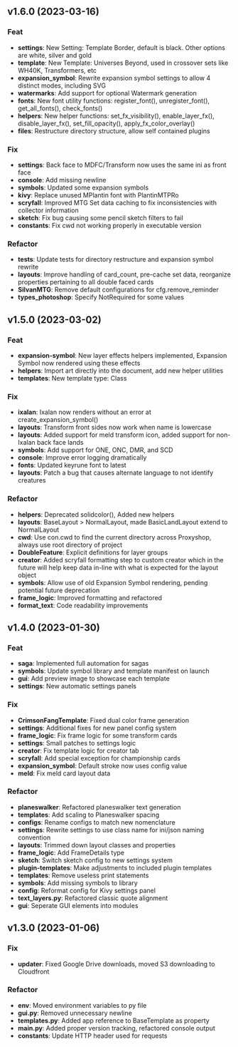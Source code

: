 ## v1.6.0 (2023-03-16)

### Feat

- **settings**: New Setting: Template Border, default is black. Other options are white, silver and gold
- **template**: New Template: Universes Beyond, used in crossover sets like WH40K, Transformers, etc
- **expansion_symbol**: Rewrite expansion symbol settings to allow 4 distinct modes, including SVG
- **watermarks**: Add support for optional Watermark generation
- **fonts**: New font utility functions: register_font(), unregister_font(), get_all_fonts(), check_fonts()
- **helpers**: New helper functions: set_fx_visibility(), enable_layer_fx(), disable_layer_fx(), set_fill_opacity(), apply_fx_color_overlay()
- **files**: Restructure directory structure, allow self contained plugins

### Fix

- **settings**: Back face to MDFC/Transform now uses the same ini as front face
- **console**: Add missing newline
- **symbols**: Updated some expansion symbols
- **kivy**: Replace unused MPlantin font with PlantinMTPRo
- **scryfall**: Improved MTG Set data caching to fix inconsistencies with collector information
- **sketch**: Fix bug causing some pencil sketch filters to fail
- **constants**: Fix cwd not working properly in executable version

### Refactor

- **tests**: Update tests for directory restructure and expansion symbol rewrite
- **layouts**: Improve handling of card_count, pre-cache set data, reorganize properties pertaining to all double faced cards
- **SilvanMTG**: Remove default configurations for cfg.remove_reminder
- **types_photoshop**: Specify NotRequired for some values

## v1.5.0 (2023-03-02)

### Feat

- **expansion-symbol**: New layer effects helpers implemented, Expansion Symbol now rendered using these effects
- **helpers**: Import art directly into the document, add new helper utilities
- **templates**: New template type: Class

### Fix

- **ixalan**: Ixalan now renders without an error at create_expansion_symbol()
- **layouts**: Transform front sides now work when name is lowercase
- **layouts**: Added support for meld transform icon, added support for non-Ixalan back face lands
- **symbols**: Add support for ONE, ONC, DMR, and SCD
- **console**: Improve error logging dramatically
- **fonts**: Updated keyrune font to latest
- **layouts**: Patch a bug that causes alternate language to not identify creatures

### Refactor

- **helpers**: Deprecated solidcolor(), Added new helpers
- **layouts**: BaseLayout > NormalLayout, made BasicLandLayout extend to NormalLayout
- **cwd**: Use con.cwd to find the current directory across Proxyshop, always use root directory of project
- **DoubleFeature**: Explicit definitions for layer groups
- **creator**: Added scryfall formatting step to custom creator which in the future will help keep data in-line with what is expected for the layout object
- **symbols**: Allow use of old Expansion Symbol rendering, pending potential future deprecation
- **frame_logic**: Improved formatting and refactored
- **format_text**: Code readability improvements

## v1.4.0 (2023-01-30)

### Feat

- **saga**: Implemented full automation for sagas
- **symbols**: Update symbol library and template manifest on launch
- **gui**: Add preview image to showcase each template
- **settings**: New automatic settings panels

### Fix

- **CrimsonFangTemplate**: Fixed dual color frame generation
- **settings**: Additional fixes for new panel config system
- **frame_logic**: Fix frame logic for some transform cards
- **settings**: Small patches to settings logic
- **creator**: Fix template logic for creator tab
- **scryfall**: Add special exception for championship cards
- **expansion_symbol**: Default stroke now uses config value
- **meld**: Fix meld card layout data

### Refactor

- **planeswalker**: Refactored planeswalker text generation
- **templates**: Add scaling to Planeswalker spacing
- **configs**: Rename configs to match new nomenclature
- **settings**: Rewrite settings to use class name for ini/json naming convention
- **layouts**: Trimmed down layout classes and properties
- **frame_logic**: Add FrameDetails type
- **sketch**: Switch sketch config to new settings system
- **plugin-templates**: Make adjustments to included plugin templates
- **templates**: Remove useless print statements
- **symbols**: Add missing symbols to library
- **config**: Reformat config for Kivy settings panel
- **text_layers.py**: Refactored classic quote alignment
- **gui**: Seperate GUI elements into modules

## v1.3.0 (2023-01-06)

### Fix

- **updater**: Fixed Google Drive downloads, moved S3 downloading to Cloudfront

### Refactor

- **__env__**: Moved environment variables to py file
- **gui.py**: Removed unnecessary newline
- **templates.py**: Added app reference to BaseTemplate as property
- **main.py**: Added proper version tracking, refactored console output
- **constants**: Update HTTP header used for requests
